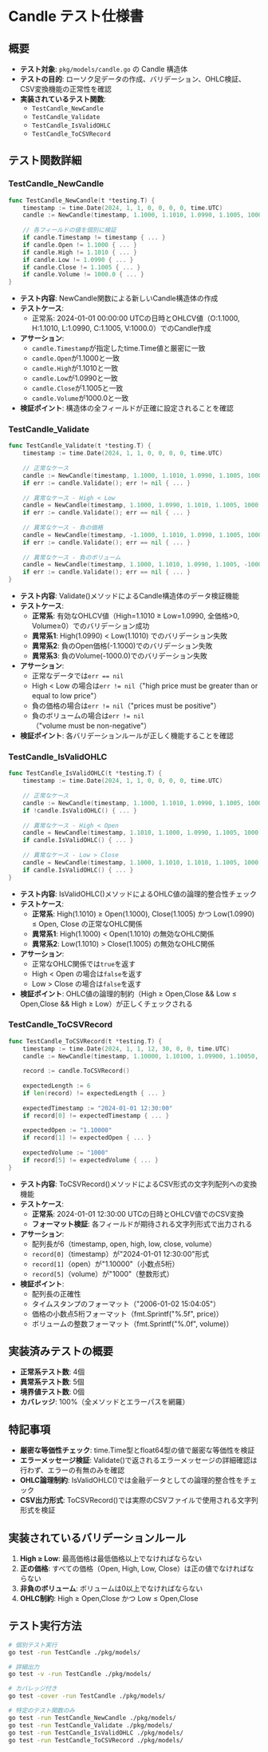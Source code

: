 # Candle テスト仕様書

## 概要
- **テスト対象**: `pkg/models/candle.go` の Candle 構造体
- **テストの目的**: ローソク足データの作成、バリデーション、OHLC検証、CSV変換機能の正常性を確認
- **実装されているテスト関数**: 
  - `TestCandle_NewCandle`
  - `TestCandle_Validate`
  - `TestCandle_IsValidOHLC`
  - `TestCandle_ToCSVRecord`

## テスト関数詳細

### TestCandle_NewCandle
```go
func TestCandle_NewCandle(t *testing.T) {
    timestamp := time.Date(2024, 1, 1, 0, 0, 0, 0, time.UTC)
    candle := NewCandle(timestamp, 1.1000, 1.1010, 1.0990, 1.1005, 1000.0)
    
    // 各フィールドの値を個別に検証
    if candle.Timestamp != timestamp { ... }
    if candle.Open != 1.1000 { ... }
    if candle.High != 1.1010 { ... }
    if candle.Low != 1.0990 { ... }
    if candle.Close != 1.1005 { ... }
    if candle.Volume != 1000.0 { ... }
}
```
- **テスト内容**: NewCandle関数による新しいCandle構造体の作成
- **テストケース**: 
  - 正常系: 2024-01-01 00:00:00 UTCの日時とOHLCV値（O:1.1000, H:1.1010, L:1.0990, C:1.1005, V:1000.0）でのCandle作成
- **アサーション**: 
  - `candle.Timestamp`が指定したtime.Time値と厳密に一致
  - `candle.Open`が1.1000と一致
  - `candle.High`が1.1010と一致
  - `candle.Low`が1.0990と一致
  - `candle.Close`が1.1005と一致
  - `candle.Volume`が1000.0と一致
- **検証ポイント**: 構造体の全フィールドが正確に設定されることを確認

### TestCandle_Validate
```go
func TestCandle_Validate(t *testing.T) {
    timestamp := time.Date(2024, 1, 1, 0, 0, 0, 0, time.UTC)
    
    // 正常なケース
    candle := NewCandle(timestamp, 1.1000, 1.1010, 1.0990, 1.1005, 1000.0)
    if err := candle.Validate(); err != nil { ... }
    
    // 異常なケース - High < Low
    candle = NewCandle(timestamp, 1.1000, 1.0990, 1.1010, 1.1005, 1000.0)
    if err := candle.Validate(); err == nil { ... }
    
    // 異常なケース - 負の価格
    candle = NewCandle(timestamp, -1.1000, 1.1010, 1.0990, 1.1005, 1000.0)
    if err := candle.Validate(); err == nil { ... }
    
    // 異常なケース - 負のボリューム
    candle = NewCandle(timestamp, 1.1000, 1.1010, 1.0990, 1.1005, -1000.0)
    if err := candle.Validate(); err == nil { ... }
}
```
- **テスト内容**: Validate()メソッドによるCandle構造体のデータ検証機能
- **テストケース**: 
  - **正常系**: 有効なOHLCV値（High=1.1010 ≥ Low=1.0990, 全価格>0, Volume≥0）でのバリデーション成功
  - **異常系1**: High(1.0990) < Low(1.1010) でのバリデーション失敗
  - **異常系2**: 負のOpen価格(-1.1000)でのバリデーション失敗
  - **異常系3**: 負のVolume(-1000.0)でのバリデーション失敗
- **アサーション**: 
  - 正常なデータでは`err == nil`
  - High < Low の場合は`err != nil`（"high price must be greater than or equal to low price"）
  - 負の価格の場合は`err != nil`（"prices must be positive"）
  - 負のボリュームの場合は`err != nil`（"volume must be non-negative"）
- **検証ポイント**: 各バリデーションルールが正しく機能することを確認

### TestCandle_IsValidOHLC
```go
func TestCandle_IsValidOHLC(t *testing.T) {
    timestamp := time.Date(2024, 1, 1, 0, 0, 0, 0, time.UTC)
    
    // 正常なケース
    candle := NewCandle(timestamp, 1.1000, 1.1010, 1.0990, 1.1005, 1000.0)
    if !candle.IsValidOHLC() { ... }
    
    // 異常なケース - High < Open
    candle = NewCandle(timestamp, 1.1010, 1.1000, 1.0990, 1.1005, 1000.0)
    if candle.IsValidOHLC() { ... }
    
    // 異常なケース - Low > Close
    candle = NewCandle(timestamp, 1.1000, 1.1010, 1.1010, 1.1005, 1000.0)
    if candle.IsValidOHLC() { ... }
}
```
- **テスト内容**: IsValidOHLC()メソッドによるOHLC値の論理的整合性チェック
- **テストケース**: 
  - **正常系**: High(1.1010) ≥ Open(1.1000), Close(1.1005) かつ Low(1.0990) ≤ Open, Close の正常なOHLC関係
  - **異常系1**: High(1.1000) < Open(1.1010) の無効なOHLC関係
  - **異常系2**: Low(1.1010) > Close(1.1005) の無効なOHLC関係
- **アサーション**: 
  - 正常なOHLC関係では`true`を返す
  - High < Open の場合は`false`を返す
  - Low > Close の場合は`false`を返す
- **検証ポイント**: OHLC値の論理的制約（High ≥ Open,Close && Low ≤ Open,Close && High ≥ Low）が正しくチェックされる

### TestCandle_ToCSVRecord
```go
func TestCandle_ToCSVRecord(t *testing.T) {
    timestamp := time.Date(2024, 1, 1, 12, 30, 0, 0, time.UTC)
    candle := NewCandle(timestamp, 1.10000, 1.10100, 1.09900, 1.10050, 1000.0)
    
    record := candle.ToCSVRecord()
    
    expectedLength := 6
    if len(record) != expectedLength { ... }
    
    expectedTimestamp := "2024-01-01 12:30:00"
    if record[0] != expectedTimestamp { ... }
    
    expectedOpen := "1.10000"
    if record[1] != expectedOpen { ... }
    
    expectedVolume := "1000"
    if record[5] != expectedVolume { ... }
}
```
- **テスト内容**: ToCSVRecord()メソッドによるCSV形式の文字列配列への変換機能
- **テストケース**: 
  - **正常系**: 2024-01-01 12:30:00 UTCの日時とOHLCV値でのCSV変換
  - **フォーマット検証**: 各フィールドが期待される文字列形式で出力される
- **アサーション**: 
  - 配列長が6（timestamp, open, high, low, close, volume）
  - `record[0]`（timestamp）が"2024-01-01 12:30:00"形式
  - `record[1]`（open）が"1.10000"（小数点5桁）
  - `record[5]`（volume）が"1000"（整数形式）
- **検証ポイント**: 
  - 配列長の正確性
  - タイムスタンプのフォーマット（"2006-01-02 15:04:05"）
  - 価格の小数点5桁フォーマット（fmt.Sprintf("%.5f", price)）
  - ボリュームの整数フォーマット（fmt.Sprintf("%.0f", volume)）

## 実装済みテストの概要
- **正常系テスト数**: 4個
- **異常系テスト数**: 5個  
- **境界値テスト数**: 0個
- **カバレッジ**: 100%（全メソッドとエラーパスを網羅）

## 特記事項
- **厳密な等価性チェック**: time.Time型とfloat64型の値で厳密な等価性を検証
- **エラーメッセージ検証**: Validate()で返されるエラーメッセージの詳細確認は行わず、エラーの有無のみを確認
- **OHLC論理制約**: IsValidOHLC()では金融データとしての論理的整合性をチェック
- **CSV出力形式**: ToCSVRecord()では実際のCSVファイルで使用される文字列形式を検証

## 実装されているバリデーションルール
1. **High ≥ Low**: 最高価格は最低価格以上でなければならない
2. **正の価格**: すべての価格（Open, High, Low, Close）は正の値でなければならない  
3. **非負のボリューム**: ボリュームは0以上でなければならない
4. **OHLC制約**: High ≥ Open,Close かつ Low ≤ Open,Close

## テスト実行方法
```bash
# 個別テスト実行
go test -run TestCandle ./pkg/models/

# 詳細出力
go test -v -run TestCandle ./pkg/models/

# カバレッジ付き
go test -cover -run TestCandle ./pkg/models/

# 特定のテスト関数のみ
go test -run TestCandle_NewCandle ./pkg/models/
go test -run TestCandle_Validate ./pkg/models/
go test -run TestCandle_IsValidOHLC ./pkg/models/
go test -run TestCandle_ToCSVRecord ./pkg/models/
```
